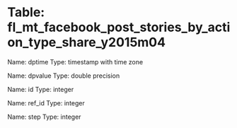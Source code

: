 Table: fl_mt_facebook_post_stories_by_action_type_share_y2015m04
================================================================

Name: dptime
Type: timestamp with time zone

Name: dpvalue
Type: double precision

Name: id
Type: integer

Name: ref_id
Type: integer

Name: step
Type: integer

